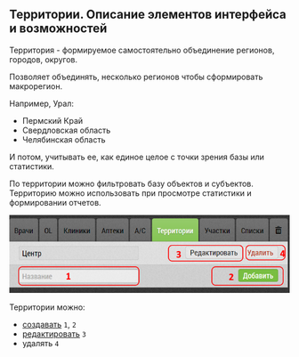 ## Территории. Описание элементов интерфейса и возможностей

Территория - формируемое самостоятельно объединение регионов, городов, округов.

Позволяет объединять, несколько регионов чтобы сформировать макрорегион.

Например, Урал:
- Пермский Край
- Свердловская область
- Челябинская область

И потом, учитывать ее, как единое целое с точки зрения базы или статистики.

По территории можно фильтровать базу объектов и субъектов. 
Территорию можно использовать при просмотре статистики и формировании отчетов.

![](../images/database-territory.png)

Территории можно:
 - [создавать](database-territory-add.html) `1`, `2`
 - [редактировать](database-territory-edit.html) `3`
 - удалять `4`
